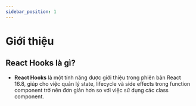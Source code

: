 ```yaml
---
sidebar_position: 1
---
```


# Giới thiệu

## React Hooks là gì?

- **React Hooks** là một tính năng được giới thiệu trong phiên bản React 16.8, giúp cho việc quản lý state, lifecycle và side effects trong function component trở nên đơn giản hơn so với việc sử dụng các class component.
